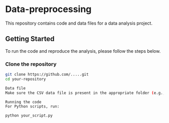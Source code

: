 # Data-preprocessing

This repository contains code and data files for a data analysis project.

## Getting Started

To run the code and reproduce the analysis, please follow the steps below.

### Clone the repository

```bash
git clone https://github.com/.....git
cd your-repository

Data file
Make sure the CSV data file is present in the appropriate folder (e.g., data/).

Running the code
For Python scripts, run:

python your_script.py
